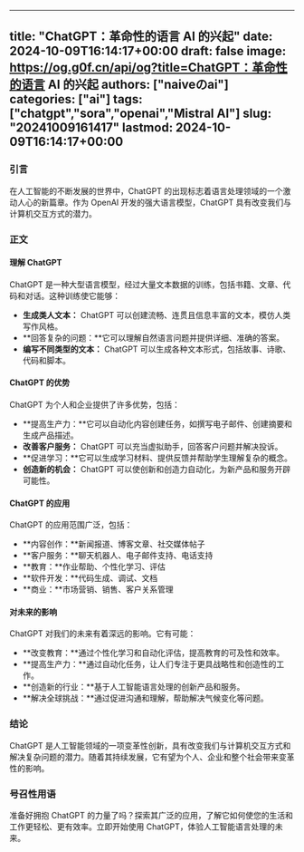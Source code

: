 
---
title: "ChatGPT：革命性的语言 AI 的兴起"
date: 2024-10-09T16:14:17+00:00
draft: false
image: https://og.g0f.cn/api/og?title=ChatGPT：革命性的语言 AI 的兴起
authors: ["naiveのai"]
categories: ["ai"]
tags: ["chatgpt","sora","openai","Mistral AI"]
slug: "20241009161417"
lastmod: 2024-10-09T16:14:17+00:00
---
### 引言

在人工智能的不断发展的世界中，ChatGPT 的出现标志着语言处理领域的一个激动人心的新篇章。作为 OpenAI 开发的强大语言模型，ChatGPT 具有改变我们与计算机交互方式的潜力。

### 正文

#### 理解 ChatGPT

ChatGPT 是一种大型语言模型，经过大量文本数据的训练，包括书籍、文章、代码和对话。这种训练使它能够：

- **生成类人文本：** ChatGPT 可以创建流畅、连贯且信息丰富的文本，模仿人类写作风格。
- **回答复杂的问题：**它可以理解自然语言问题并提供详细、准确的答案。
- **编写不同类型的文本：** ChatGPT 可以生成各种文本形式，包括故事、诗歌、代码和脚本。

#### ChatGPT 的优势

ChatGPT 为个人和企业提供了许多优势，包括：

- **提高生产力：**它可以自动化内容创建任务，如撰写电子邮件、创建摘要和生成产品描述。
- **改善客户服务：** ChatGPT 可以充当虚拟助手，回答客户问题并解决投诉。
- **促进学习：**它可以生成学习材料、提供反馈并帮助学生理解复杂的概念。
- **创造新的机会：** ChatGPT 可以使创新和创造力自动化，为新产品和服务开辟可能性。

#### ChatGPT 的应用

ChatGPT 的应用范围广泛，包括：

- **内容创作：**新闻报道、博客文章、社交媒体帖子
- **客户服务：**聊天机器人、电子邮件支持、电话支持
- **教育：**作业帮助、个性化学习、评估
- **软件开发：**代码生成、调试、文档
- **商业：**市场营销、销售、客户关系管理

#### 对未来的影响

ChatGPT 对我们的未来有着深远的影响。它有可能：

- **改变教育：**通过个性化学习和自动化评估，提高教育的可及性和效率。
- **提高生产力：**通过自动化任务，让人们专注于更具战略性和创造性的工作。
- **创造新的行业：**基于人工智能语言处理的创新产品和服务。
- **解决全球挑战：**通过促进沟通和理解，帮助解决气候变化等问题。

### 结论

ChatGPT 是人工智能领域的一项变革性创新，具有改变我们与计算机交互方式和解决复杂问题的潜力。随着其持续发展，它有望为个人、企业和整个社会带来变革性的影响。

### 号召性用语

准备好拥抱 ChatGPT 的力量了吗？探索其广泛的应用，了解它如何使您的生活和工作更轻松、更有效率。立即开始使用 ChatGPT，体验人工智能语言处理的未来。